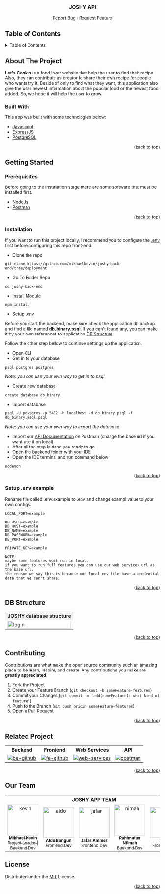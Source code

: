 <div id="top"></div>

<!-- PROJECT LOGO -->
<br />
<div align="center">
  <h3 align="center">JOSHY API</h3>

  <p align="center">
    <a href="https://github.com/mikhaelkevin/be-lets-cookin-app/issues">Report Bug</a>
    ·
    <a href="https://github.com/mikhaelkevin/be-lets-cookin-app/issues">Request Feature</a>
  </p>
</div>

<!-- TABLE OF CONTENTS -->

## Table of Contents

<details>
  <summary>Table of Contents</summary>
  <ol>
    <li>
      <a href="#about-the-project">About The Project</a>
      <ul>
        <li><a href="#built-with">Built With</a></li>
      </ul>
    </li>
    <li>
      <a href="#getting-started">Getting Started</a>
      <ul>
        <li><a href="#prerequisites">Prerequisites</a></li>
        <li><a href="#installation">Installation</a></li>
        <li><a href="#setup-env-example">Setup .env example</a></li>
      </ul>
    </li>
    <li><a href="#db-structure">DB Structure</a></li>
    <li><a href="#contributing">Contributing</a></li>
    <li><a href="#related-project">Related Project</a></li>
    <li><a href="#our-team">Contact</a></li>
    <li><a href="#license">License</a></li>
  </ol>
</details>

<!-- ABOUT THE PROJECT -->

## About The Project

**Let's Cookin** is a food lover website that help the user to find their recipe. Also, they can contribute as creator to share their own recipe for people who wants try it.
Beside of only to find what they want, this application also give the user newest information about the popular food or the newest food added. So, we hope it will help the user to grow.

### Built With

This app was built with some technologies below:

- [Javascript](https://www.javascript.com/)
- [ExpressJS](https://expressjs.com/)
- [PostgreSQL](https://www.postgresql.org/)

<p align="right">(<a href="#top">back to top</a>)</p>

<!-- GETTING STARTED -->

## Getting Started

### Prerequisites

Before going to the installation stage there are some software that must be installed first.

- [NodeJs](https://nodejs.org/en/download/)
- [Postman](https://www.postman.com/downloads/)

<p align="right">(<a href="#top">back to top</a>)</p>

### Installation

If you want to run this project locally, I recommend you to configure the <a href="#setup-env">.env</a> first before configuring this repo front-end.

- Clone the repo

```
git clone https://github.com/mikhaelkevin/joshy-back-end/tree/deployment
```

- Go To Folder Repo

```
cd joshy-back-end
```

- Install Module

```
npm install
```

- <a href="#setup-env">Setup .env</a>

Before you start the backend, make sure check the application db backup and find a file named <b>db_binary.psql</b>. If you can't found any, you can make it by your own references to application <a href="#db-structure">DB Structure</a>.

Follow the other step bellow to continue settings up the application.

- Open CLI
- Get in to your database

```
psql postgres postgres
```

<i>Note: you can use your own way to get in to psql</i>

- Create new database

```
create database db_binary
```

- Import database

```
psql -U postgres -p 5432 -h localhost -d db_binary.psql -f db_binary.psql.psql
```

<i>Note: you can use your own way to import the database</i>

- Import our [API Documentation](https://documenter.getpostman.com/view/13579110/VUxLwoTN) on Postman (change the base url if you want use it on local)
- After all the step is done you ready to go
- Open the backend folder with your IDE
- Open the IDE terminal and run command below

```
nodemon
```

<p align="right">(<a href="#top">back to top</a>)</p>

### Setup .env example

Rename file called .env.example to .env and change exampl value to your own configs.

```
LOCAL_PORT=example

DB_USER=example
DB_HOST=example
DB_NAME=example
DB_PASSWORD=example
DB_PORT=example

PRIVATE_KEY=example

NOTE:
maybe some features wont run in local.
if you want to run full features you can use our web services url as the base url.
the reason we say this is because our local env file have a credential data that we can't share.
```

<p align="right">(<a href="#top">back to top</a>)</p>

## DB Structure

<p align="center" display=flex>
   
<table>
<tr>
    <td style='text-align: center; background-color: #6661; font-weight: 600'>JOSHY database structure</td>
  </tr>
  <tr>
    <td><image src="https://res.cloudinary.com/nocturncloud/image/upload/v1662409726/joshy-app/README/db_dmf269.png" alt="login" width=100%></td>
  </tr>
</table>
      
</p>
<p align="right">(<a href="#top">back to top</a>)</p>

## Contributing

Contributions are what make the open source community such an amazing place to be learn, inspire, and create. Any contributions you make are **greatly appreciated**.

1. Fork the Project
2. Create your Feature Branch (`git checkout -b someFeature-features`)
3. Commit your Changes (`git commit -m 'add(someFeature): what kind of feature'`)
4. Push to the Branch (`git push origin someFeature-features`)
5. Open a Pull Request

<p align="right">(<a href="#top">back to top</a>)</p>

## Related Project

<center>
<table> 
    <tr>
    <th>Backend</th>
    <th>Frontend</th>
    <th>Web Services</th>
    <th>API </th>
    </tr>
    <tr>
    <td>
    <a href="https://github.com/mikhaelkevin/joshy-back-end/tree/deployment"> 
    <img src="https://img.shields.io/badge/github-%23121011.svg?style=for-the-badge&logo=github&logoColor=white" alt="be-github"/>
    </a>
    </td>
    <td> 
    <a href="https://github.com/aldoBangun/joshy-app/tree/main"> 
    <img src="https://img.shields.io/badge/github-%23121011.svg?style=for-the-badge&logo=github&logoColor=white" alt="fe-github">
    <a/>
    </td>
    <td> 
    <a href="#"> 
    <img src="https://img.shields.io/badge/heroku-%23430098.svg?style=for-the-badge&logo=heroku&logoColor=white" alt="web-services">
    <a/>
    </td>
    <td> 
    <a href="https://documenter.getpostman.com/view/13579110/VUxLwoTN"> 
    <img src="https://img.shields.io/badge/Postman-FF6C37?style=for-the-badge&logo=postman&logoColor=white" alt="postman">
    <a/>
    </td>
    </tr>
</table>
</center>

<p align="right">(<a href="#top">back to top</a>)</p>

## Our Team

<center>
  <table>
  <tr>
  <th colspan=5>
    <b>JOSHY APP TEAM</b>
  </th>
  </tr>
    <tr>
      <td align="center">
        <a href="https://github.com/mikhaelkevin">
          <img width="100" src="https://avatars.githubusercontent.com/u/102899084?s=400&u=618d13a4fa77ad80e7a2cb9349c250aef1be6e2f&v=4" alt="kevin"><br/>
          <sub><b>Mikhael Kevin</b></sub> <br/>
          <sub>Project Leader | Backend Dev</sub>
        </a>
      </td>
      <td align="center">
        <a href="https://github.com/aldoBangun">
          <img width="100" src="https://avatars.githubusercontent.com/u/58449615?v=4" alt="aldo"><br/>
          <sub><b>Aldo Bangun</b></sub> <br/>
          <sub>Frontend Dev</sub>
        </a>
      </td>
      <td align="center">
        <a href="https://github.com/Jafarammer">
          <img width="100" src="https://avatars.githubusercontent.com/u/73752464?v=4" alt="jafar"><br/>
          <sub><b>Jafar Ammer</b></sub> <br/>
          <sub>Frontend Dev</sub>
        </a>
      </td>
      <td align="center">
        <a href="https://github.com/rahimatunnimah">
          <img width="100" src="https://avatars.githubusercontent.com/u/59507749?v=4" alt="nimah"><br/>
          <sub><b>Rahimatun Ni'mah</b></sub><br/>
          <sub>Backend Dev</sub>
        </a>
      </td>
      <td align="center">
        <a href="https://github.com/VerdyNordsten">
          <img width="100" src="https://avatars.githubusercontent.com/u/51946708?v=4" alt="verdy"><br/>
          <sub><b>Verdy</b></sub> <br/>
          <sub>Frontend Dev</sub>
        </a>
      </td>
    </tr>
  </table>
</center>

## License

Distributed under the [MIT](/LICENSE) License.

<p align="right">(<a href="#top">back to top</a>)</p>
